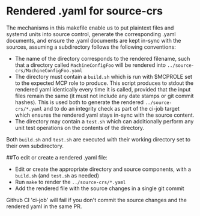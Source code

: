 # Rendered .yaml for source-crs

The mechanisms in this makefile enable us to put plaintext files and systemd
units into source control, generate the corresponding .yaml documents, and
ensure the .yaml documents are kept in-sync with the sources, assuming a
subdirectory follows the following conventions:

- The name of the directory corresponds to the rendered filename, such
  that a directory called `MachineConfigFoo` will be rendered into
  `../source-crs/MachineConfigFoo.yaml`
- The directory must contain a `build.sh` which is run with $MCPROLE set to the
  expected MCP role to produce.  This script produces to stdout the rendered
  yaml identically every time it is called, provided that the input files
  remain the same (it must not include any date stamps or git commit hashes).
  This is used both to generate the rendered `../source-crs/*.yaml` and to do
  an integrity check as part of the ci-job target which ensures the rendered
  yaml stays in-sync with the source content.
- The directory may contain a `test.sh` which can additionally perform
  any unit test operations on the contents of the directory.

Both `build.sh` and `test.sh` are executed with their working directory set to
their own subdirectory.

##To edit or create a rendered .yaml file:

- Edit or create the appropriate directory and source components, with a
  `build.sh` (and `test.sh` as needed)
- Run `make` to render the `../source-crs/*.yaml`
- Add the rendered file with the source changes in a single git commit

Github CI 'ci-job' will fail if you don't commit the source changes and the
rendered yaml in the same PR.
